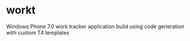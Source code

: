 workt
=====

Windows Phone 7.0 work tracker application build using code generation with custom T4 templates